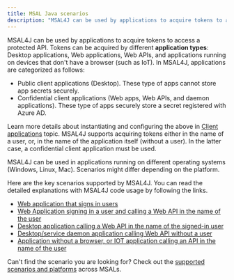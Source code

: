 ```yaml
---
title: MSAL Java scenarios
description: "MSAL4J can be used by applications to acquire tokens to access a protected API."
---
```


MSAL4J can be used by applications to acquire tokens to access a protected API. Tokens can be acquired by different **application types**: Desktop applications, Web applications, Web APIs, and applications running on devices that don't have a browser (such as IoT). In MSAL4J, applications are categorized as follows:

- Public client applications (Desktop). These type of apps cannot store app secrets securely.
- Confidential client applications (Web apps, Web APIs, and daemon applications). These type of apps securely store a secret registered with Azure AD.

Learn more details about instantiating and configuring the above in [Client applications](Client-Applications) topic.
MSAL4J supports acquiring tokens either in the name of a user, or, in the name of the application itself (without a user). In the latter case, a confidential client application must be used.

MSAL4J can be used in applications running on different operating systems (Windows, Linux, Mac). Scenarios might differ depending on the platform.

Here are the key scenarios supported by MSAL4J. You can read the detailed explanations with MSAL4J code usage by following the links.

- [Web application that signs in users](https://docs.microsoft.com/en-us/azure/active-directory/develop/scenario-web-app-sign-user-overview)
- [Web Application signing in a user and calling a Web API in the name of the user](https://docs.microsoft.com/en-us/azure/active-directory/develop/scenario-web-app-call-api-overview)
- [Desktop application calling a Web API in the name of the signed-in user](https://docs.microsoft.com/en-us/azure/active-directory/develop/scenario-desktop-overview)
- [Desktop/service daemon application calling Web API without a user](https://docs.microsoft.com/en-us/azure/active-directory/develop/scenario-daemon-overview)
- [Application without a browser, or IOT application calling an API in the name of the user](https://docs.microsoft.com/en-us/azure/active-directory/develop/scenario-desktop-acquire-token?tabs=java#command-line-tool-without-web-browser)

Can't find the scenario you are looking for? Check out the [supported scenarios and platforms](https://docs.microsoft.com/en-us/azure/active-directory/develop/authentication-flows-app-scenarios#scenarios-and-supported-platforms-and-languages) across MSALs.
